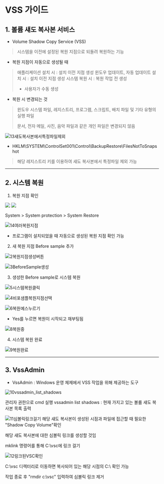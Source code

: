 # VSS 가이드

## 1. 볼륨 섀도 복사본 서비스

-  Volume Shadow Copy Service (VSS)
   
 > 시스템을 이전에 설정된 복원 지점으로 되돌려 복원하는 기능
  
  
-  복원 지점이 자동으로 생성될 때

 > 애플리케이션 설치 시 : 설치 이전 지점 생성
 > 윈도우 업데이트, 자동 업데이트 설치 시 : 설치 이전 지점 생성
 > 시스템 복원 시 : 복원 작업 전 생성
 > + 사용자가 수동 생성 


-  복원 시 변경되는 것

 > 윈도우 시스템 파일, 레지스트리, 프로그램,
 > 스크립트, 배치 파일 및 기타 유형의 실행 파일
 >
 > 문서, 전자 메일, 사진, 음악 파일과 같은 개인 파일은 변경되지 않음


![13섀도복사본에서특정파일제외](https://user-images.githubusercontent.com/42834364/99343630-9cddf580-28d1-11eb-9554-6b99a4d69e55.png)

-  HKLM\SYSTEM\ControlSet001\Control\BackupRestore\FilesNotToSnapshot
 
 > 해당 레지스트리 키를 이용하여 섀도 복사본에서 특정파일 제외 가능


 -------------------------
 
## 2. 시스템 복원
  
  1) 복원 지점 확인
  
  <div>
  <img src="https://user-images.githubusercontent.com/42834364/99343605-964f7e00-28d1-11eb-8bf1-336eb174dc79.png">
  <img src="https://user-images.githubusercontent.com/42834364/99343615-98b1d800-28d1-11eb-9e09-cc8280981828.png">
  </div>
  
  System > System protection > System Restore
  
  ![14여러복원지점](https://user-images.githubusercontent.com/42834364/99343634-9cddf580-28d1-11eb-963f-0b9e04726582.JPG)
  
 - 프로그램이 설치되었을 때 자동으로 생성된 복원 지점 확인 가능
 
 
 2) 새 복원 지점 Before sample 추가
 
 ![2복원지점생성버튼](https://user-images.githubusercontent.com/42834364/99343609-9780ab00-28d1-11eb-91dc-37c42bbc7ba2.png)
 
 ![3BeforeSample생성](https://user-images.githubusercontent.com/42834364/99343612-98194180-28d1-11eb-8ed6-9a0aada23d36.png)


 3) 생성한 Before sample로 시스템 복원
 
 ![5시스템복원클릭](https://user-images.githubusercontent.com/42834364/99343615-98b1d800-28d1-11eb-9e09-cc8280981828.png)
 
 ![4비포샘플복원지점선택](https://user-images.githubusercontent.com/42834364/99343614-98194180-28d1-11eb-9247-18858e343adc.png)
 
 ![6복원예스누르기](https://user-images.githubusercontent.com/42834364/99343616-994a6e80-28d1-11eb-8b87-bf5fca7b5728.png)
 
 - Yes를 누르면 복원이 시작되고 재부팅됨

 ![8복원중](https://user-images.githubusercontent.com/42834364/99343619-99e30500-28d1-11eb-8bf7-56cb86bcfda4.png)


 4) 시스템 복원 완료
 
 ![9복원완료](https://user-images.githubusercontent.com/42834364/99343622-9b143200-28d1-11eb-89b7-e18a70237630.png)


---------------------------------------

## 3. VssAdmin

-  VssAdmin : Windows 운영 체제에서 VSS 작업을 위해 제공하는 도구

 ![10vssadmin_list_shadows](https://user-images.githubusercontent.com/42834364/99343625-9bacc880-28d1-11eb-9898-50608aec966a.png)

  관리자 권한으로 cmd 실행
  vssadmin list shadows : 현재 가지고 있는 볼륨 섀도 복사본 목록 출력
  
 ![11심볼릭링크걸기](https://user-images.githubusercontent.com/42834364/99343626-9bacc880-28d1-11eb-8d10-156cd0752d27.png)
  해당 섀도 복사본이 생성된 시점과 파일에 접근할 때 필요한 "Shadow Copy Volume"확인

  해당 섀도 복사본에 대한 심볼릭 링크를 생성할 것임

  mklink 명령어를 통해 C:\vsc에 링크 걸기
  
 ![12링크된VSC확인](https://user-images.githubusercontent.com/42834364/99343627-9c455f00-28d1-11eb-8ec3-b608fd1a238e.png)
  
  C:\vsc 디렉터리로 이동하면 복사되어 있는 해당 시점의 C:\ 확인 가능

  작업 종료 후 "rmdir c:\vsc" 입력하여 심볼릭 링크 제거

